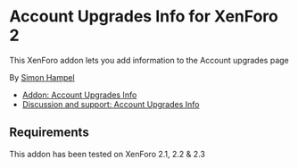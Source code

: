 Account Upgrades Info for XenForo 2
===================================

This XenForo addon lets you add information to the Account upgrades page

By [Simon Hampel](https://xenforo.com/community/members/sim.4264/)

* [Addon: Account Upgrades Info](https://xenforo.com/community/resources/account-upgrades-info.7856/)
* [Discussion and support: Account Upgrades Info](https://xenforo.com/community/threads/account-upgrades-info.181623/)

Requirements
------------

This addon has been tested on XenForo 2.1, 2.2 & 2.3

